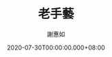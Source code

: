 ---
issue: 388
title: 老手藝
author: 謝惠如
language: 南四縣
date: 2020-07-30T00:00:00.000+08:00
topic: 抒懷
difficulty: 2
wikidata: Q131449132
wikidata_link: https://www.wikidata.org/wiki/Q131449132
---